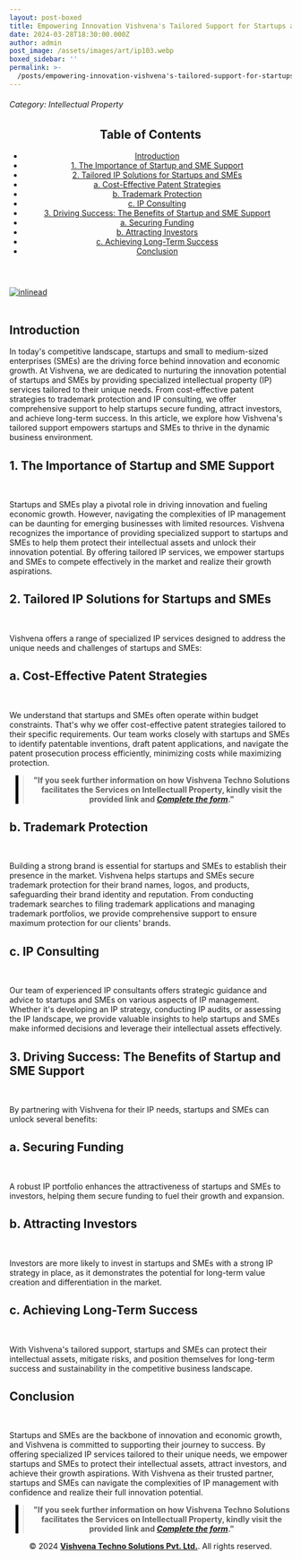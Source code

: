 ```yaml
---
layout: post-boxed
title: Empowering Innovation Vishvena's Tailored Support for Startups and SMEs
date: 2024-03-28T18:30:00.000Z
author: admin
post_image: /assets/images/art/ip103.webp
boxed_sidebar: ''
permalink: >-
  /posts/empowering-innovation-vishvena's-tailored-support-for-startups-and-sme's
---
```


###### Category: Intellectual Property

<html lang="en">
<head>
    <meta charset="UTF-8">
    <meta name="viewport" content="width=device-width, initial-scale=1.0">
    <title><h1>Empowering Innovation Vishvena's Tailored Support for Startups and SMEs</h1></title>
    <meta name="description" content="Discover how Vishvena's tailored IP support empowers startups and SMEs to protect their intellectual assets, secure funding, and achieve long-term success in the competitive market.">
</head>
<body>
   <header>
	<h2>Table of Contents</h2>
       <nav>
			<ul>
				<li><a href="#introduction">Introduction</a></li>
				<li><a href="#1">1. The Importance of Startup and SME Support</a></li>
				<li><a href="#2">2. Tailored IP Solutions for Startups and SMEs</a></li>
				<li><a href="#3">a. Cost-Effective Patent Strategies</a></li>
				<li><a href="#4">b. Trademark Protection</a></li>	
				<li><a href="#5">c. IP Consulting</a></li>	
				<li><a href="#6">3. Driving Success: The Benefits of Startup and SME Support</a></li>
				<li><a href="#7">a. Securing Funding</a></li>
				<li><a href="#8">b. Attracting Investors</a></li>
				<li><a href="#9">c. Achieving Long-Term Success</a></li>
				<li><a href="#10">Conclusion</a></li>
		</ul>
	</nav>
</header>

<a href="/contact">
  <img src="/assets/images/art/inlinead2.webp" alt="inlinead" style="max-width:100%; height:auto;">
</a>
<br><br>

<article>
    <section id="introduction">
        <h2>Introduction</h2>
        <p>In today's competitive landscape, startups and small to medium-sized enterprises (SMEs) are the driving force behind innovation and economic growth. At Vishvena, we are dedicated to nurturing the innovation potential of startups and SMEs by providing specialized intellectual property (IP) services tailored to their unique needs. From cost-effective patent strategies to trademark protection and IP consulting, we offer comprehensive support to help startups secure funding, attract investors, and achieve long-term success. In this article, we explore how Vishvena's tailored support empowers startups and SMEs to thrive in the dynamic business environment.</p>

</section>

<section id="1">
	<h2>1. The Importance of Startup and SME Support</h2>

<img src="/assets/images/art/vip1.webp" alt="" style="max-width:100%; height:auto;"><br><br>

<p>Startups and SMEs play a pivotal role in driving innovation and fueling economic growth. However, navigating the complexities of IP management can be daunting for emerging businesses with limited resources. Vishvena recognizes the importance of providing specialized support to startups and SMEs to help them protect their intellectual assets and unlock their innovation potential. By offering tailored IP services, we empower startups and SMEs to compete effectively in the market and realize their growth aspirations.</p>

</section>

<section id="2">
	<h2>2. Tailored IP Solutions for Startups and SMEs</h2>

<img src="/assets/images/art/vip2.webp" alt="" style="max-width:100%; height:auto;"><br><br>

<p>Vishvena offers a range of specialized IP services designed to address the unique needs and challenges of startups and SMEs:</p>

</section>

<section id="3">
	<h2>a. Cost-Effective Patent Strategies</h2>

<img src="/assets/images/art/vip3.webp" alt="" style="max-width:100%; height:auto;"><br><br>

<p>We understand that startups and SMEs often operate within budget constraints. That's why we offer cost-effective patent strategies tailored to their specific requirements. Our team works closely with startups and SMEs to identify patentable inventions, draft patent applications, and navigate the patent prosecution process efficiently, minimizing costs while maximizing protection.</p>

</section>

<center><blockquote style="position:relative;">
<p><b style="font-size:1em;">"If you seek further information on how Vishvena Techno Solutions facilitates the Services on Intellectuall Property, kindly visit the provided link and <a href="/contact"><i>Complete the form</i></a>."</b></p>
<div style="position:absolute; top:0; bottom:0; left:-15px; border-left:5px solid black;"></div>
</blockquote></center>

<section id="4">
	<h2>b. Trademark Protection</h2>

<img src="/assets/images/art/vip4.webp" alt="" style="max-width:100%; height:auto;"><br><br>

<p>Building a strong brand is essential for startups and SMEs to establish their presence in the market. Vishvena helps startups and SMEs secure trademark protection for their brand names, logos, and products, safeguarding their brand identity and reputation. From conducting trademark searches to filing trademark applications and managing trademark portfolios, we provide comprehensive support to ensure maximum protection for our clients' brands.</p>

</section>

<section id="5">
	<h2>c. IP Consulting</h2>

<img src="/assets/images/art/vip5.webp" alt="" style="max-width:100%; height:auto;"><br><br>

<p>Our team of experienced IP consultants offers strategic guidance and advice to startups and SMEs on various aspects of IP management. Whether it's developing an IP strategy, conducting IP audits, or assessing the IP landscape, we provide valuable insights to help startups and SMEs make informed decisions and leverage their intellectual assets effectively.</p>

</section>

<section id="6">
	<h2>3. Driving Success: The Benefits of Startup and SME Support</h2>

<img src="/assets/images/art/vip6.webp" alt="" style="max-width:100%; height:auto;"><br><br>

<p>By partnering with Vishvena for their IP needs, startups and SMEs can unlock several benefits:</p>

</section>

<section id="7">
	<h2>a. Securing Funding</h2>

<img src="/assets/images/art/vip7.webp" alt="" style="max-width:100%; height:auto;"><br><br>

<p>A robust IP portfolio enhances the attractiveness of startups and SMEs to investors, helping them secure funding to fuel their growth and expansion.</p>

</section>

<section id="8">
	<h2>b. Attracting Investors</h2>

<img src="/assets/images/art/vip7.webp" alt="" style="max-width:100%; height:auto;"><br><br>

<p>Investors are more likely to invest in startups and SMEs with a strong IP strategy in place, as it demonstrates the potential for long-term value creation and differentiation in the market.</p>

</section>

<section id="9">
	<h2>c. Achieving Long-Term Success</h2>

<img src="/assets/images/art/vip7.webp" alt="" style="max-width:100%; height:auto;"><br><br>

<p>With Vishvena's tailored support, startups and SMEs can protect their intellectual assets, mitigate risks, and position themselves for long-term success and sustainability in the competitive business landscape.</p>

</section>

<section id="10">
	<h2>Conclusion</h2>

<img src="/assets/images/art/vip7.webp" alt="" style="max-width:100%; height:auto;"><br><br>

<p>Startups and SMEs are the backbone of innovation and economic growth, and Vishvena is committed to supporting their journey to success. By offering specialized IP services tailored to their unique needs, we empower startups and SMEs to protect their intellectual assets, attract investors, and achieve their growth aspirations. With Vishvena as their trusted partner, startups and SMEs can navigate the complexities of IP management with confidence and realize their full innovation potential.</p>

</section>

</article>

<center><blockquote style="position:relative;">
<p><b style="font-size:1em;">"If you seek further information on how Vishvena Techno Solutions facilitates the Services on Intellectuall Property, kindly visit the provided link and <a href="/contact"><i>Complete the form</i></a>."</b></p>
<div style="position:absolute; top:0; bottom:0; left:-15px; border-left:5px solid black;"></div>
</blockquote></center>

<footer>
<center><p>&copy; 2024 <a href="https://vishvena.com"><b>Vishvena Techno Solutions Pvt. Ltd.</b></a>. All rights reserved.</p></center>

</footer>
</body>
</html>
